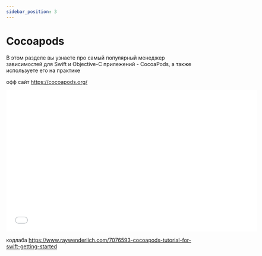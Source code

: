 ```yaml
---
sidebar_position: 3
---
```


# Cocoapods
В этом разделе вы узнаете про самый популярный менеджер зависимостей для Swift и Objective-C прилежений - CocoaPods, а также используете его на практике 

офф сайт https://cocoapods.org/

<iframe src="//www.youtube.com/embed/B3Y3Evftq70" frameborder="0" allowfullscreen width="675" height="380"></iframe>

кодлаба https://www.raywenderlich.com/7076593-cocoapods-tutorial-for-swift-getting-started